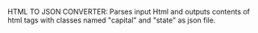 HTML TO JSON CONVERTER:
  Parses input Html and outputs contents of html tags with classes named "capital" and "state" as json file.


